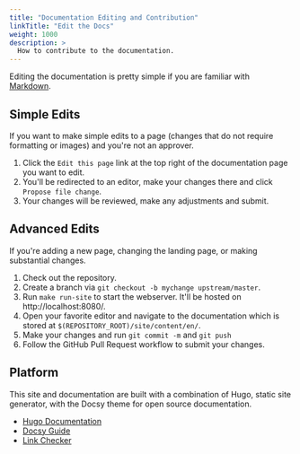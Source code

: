 ```yaml
---
title: "Documentation Editing and Contribution"
linkTitle: "Edit the Docs"
weight: 1000
description: >
  How to contribute to the documentation.
---
```


Editing the documentation is pretty simple if you are familiar with [Markdown](https://github.com/adam-p/markdown-here/wiki/Markdown-Cheatsheet).

## Simple Edits

If you want to make simple edits to a page (changes that do not require formatting or images) and you're not an approver.

 1. Click the `Edit this page` link at the top right of the documentation page you want to edit.
 1. You'll be redirected to an editor, make your changes there and click `Propose file change`.
 1. Your changes will be reviewed, make any adjustments and submit.

## Advanced Edits

If you're adding a new page, changing the landing page, or making substantial changes.

 1. Check out the repository.
 1. Create a branch via `git checkout -b mychange upstream/master`.
 1. Run `make run-site` to start the webserver. It'll be hosted on http://localhost:8080/.
 1. Open your favorite editor and navigate to the documentation which is stored at `$(REPOSITORY_ROOT)/site/content/en/`.
 1. Make your changes and run `git commit -m` and `git push`
 1. Follow the GitHub Pull Request workflow to submit your changes.

## Platform

This site and documentation are built with a combination of Hugo, static site generator,
with the Docsy theme for open source documentation.

- [Hugo Documentation](https://gohugo.io/documentation/)
- [Docsy Guide](https://github.com/google/docsy)
- [Link Checker](https://github.com/wjdp/htmltest)
